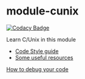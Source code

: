 # module-cunix

[![Codacy Badge][1]][2]

Learn C/Unix in this module

* [Code Style guide](./docs/coding-style.md)
* [Some useful resources](./docs/resources.md)

[1]: https://api.codacy.com/project/badge/Grade/24f7a548c64a4d49b4d52e8f34d629d8
[2]: https://www.codacy.com/app/ashanaakh/module-cunix?utm_source=github.com&utm_medium=referral&utm_content=ashanaakh/module-cunix&utm_campaign=badger
[How to debug your code](https://github.com/rubykube/module-cunix/docs/debugging.md)
